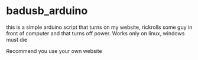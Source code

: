 # badusb_arduino

this is a simple arduino script that turns on my website, rickrolls some guy in front of computer and that turns off power. Works only on linux, windows must die

Recommend you use your own website
